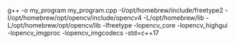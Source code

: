g++ -o my_program my_program.cpp -I/opt/homebrew/include/freetype2 -I/opt/homebrew/opt/opencv/include/opencv4 -L/opt/homebrew/lib -L/opt/homebrew/opt/opencv/lib -lfreetype -lopencv_core -lopencv_highgui -lopencv_imgproc -lopencv_imgcodecs -std=c++17

